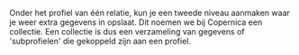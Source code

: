 Onder het profiel van één relatie, kun je een tweede niveau aanmaken
waar je weer extra gegevens in opslaat. Dit noemen we bij Copernica een
collectie. Een collectie is dus een verzameling van gegevens of
'subprofielen' die gekoppeld zijn aan een profiel.
